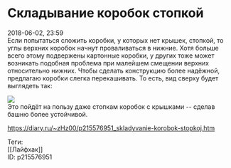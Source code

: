 Складывание коробок стопкой
============================

   
 2018-06-02, 23:59   
  Если попытаться сложить коробки, у которых нет крышек, стопкой, то углы верхних коробок начнут проваливаться в нижние. Хотя больше всего этому подвержены картонные коробки, у других тоже может возникать подобная проблема при малейшем смещении верхних относительно нижних. Чтобы сделать конструкцию более надёжной, предлагаю коробки слегка перекашивать. То есть, вид сверху будет выглядеть так:   
   
  ![](https://i.imgur.com/Xlv23PO.png)    
 Это пойдёт на пользу даже стопкам коробок с крышками -- сделав башню более устойчивой.   
    
 <https://diary.ru/~zHz00/p215576951_skladyvanie-korobok-stopkoj.htm>   
   
 Теги:   
 [[Лайфхак]]   
 ID: p215576951